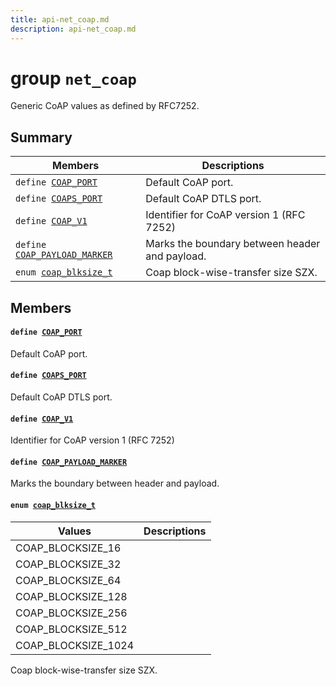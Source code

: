 ```yaml
---
title: api-net_coap.md
description: api-net_coap.md
---
```

# group `net_coap` 

Generic CoAP values as defined by RFC7252.

## Summary

 Members                        | Descriptions                                
--------------------------------|---------------------------------------------
`define `[`COAP_PORT`](#group__net__coap_1ga01ef987a44794abfdf83fbf3e02e08b6)            | Default CoAP port.
`define `[`COAPS_PORT`](#group__net__coap_1gadd73d3c426e883c5b78e6ef8be8ba5fb)            | Default CoAP DTLS port.
`define `[`COAP_V1`](#group__net__coap_1ga3fd9f5ccd66ca3a7a6eb1ae5b20238bb)            | Identifier for CoAP version 1 (RFC 7252)
`define `[`COAP_PAYLOAD_MARKER`](#group__net__coap_1gab4e38910080deed0a5df4aec116d3999)            | Marks the boundary between header and payload.
`enum `[`coap_blksize_t`](#group__net__coap_1ga0fcf4cd975c851efc10c4388ee6236e9)            | Coap block-wise-transfer size SZX.

## Members

#### `define `[`COAP_PORT`](#group__net__coap_1ga01ef987a44794abfdf83fbf3e02e08b6) 

Default CoAP port.

#### `define `[`COAPS_PORT`](#group__net__coap_1gadd73d3c426e883c5b78e6ef8be8ba5fb) 

Default CoAP DTLS port.

#### `define `[`COAP_V1`](#group__net__coap_1ga3fd9f5ccd66ca3a7a6eb1ae5b20238bb) 

Identifier for CoAP version 1 (RFC 7252)

#### `define `[`COAP_PAYLOAD_MARKER`](#group__net__coap_1gab4e38910080deed0a5df4aec116d3999) 

Marks the boundary between header and payload.

#### `enum `[`coap_blksize_t`](#group__net__coap_1ga0fcf4cd975c851efc10c4388ee6236e9) 

 Values                         | Descriptions                                
--------------------------------|---------------------------------------------
COAP_BLOCKSIZE_16            | 
COAP_BLOCKSIZE_32            | 
COAP_BLOCKSIZE_64            | 
COAP_BLOCKSIZE_128            | 
COAP_BLOCKSIZE_256            | 
COAP_BLOCKSIZE_512            | 
COAP_BLOCKSIZE_1024            | 

Coap block-wise-transfer size SZX.

